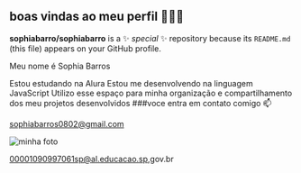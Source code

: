 ## boas vindas ao meu perfil 💙💙💙


**sophiabarro/sophiabarro** is a ✨ _special_ ✨ repository because its `README.md` (this file) appears on your GitHub profile.

Meu nome é Sophia Barros 

Estou estudando na Alura
Estou me desenvolvendo na linguagem JavaScript
Utilizo esse espaço para minha organização e compartilhamento dos meu projetos desenvolvidos
###voce entra em contato comigo 📫

sophiabarros0802@gmail.com


![minha foto](https://www.google.com/url?sa=i&url=https%3A%2F%2Fwww.redbubble.com%2Fi%2Fsticker%2FZb1-Kim-gyuvin-Kim-gyuvin-thinking-meme-by-Bubbleshop16%2F150934582.EJUG5&psig=AOvVaw0fGPwetVKvVUAta41ZDI7w&ust=1728994472073000&source=images&cd=vfe&opi=89978449&ved=0CBQQjRxqFwoTCNCNuqjsjYkDFQAAAAAdAAAAABAE)






00001090997061sp@al.educacao.sp,gov.br
